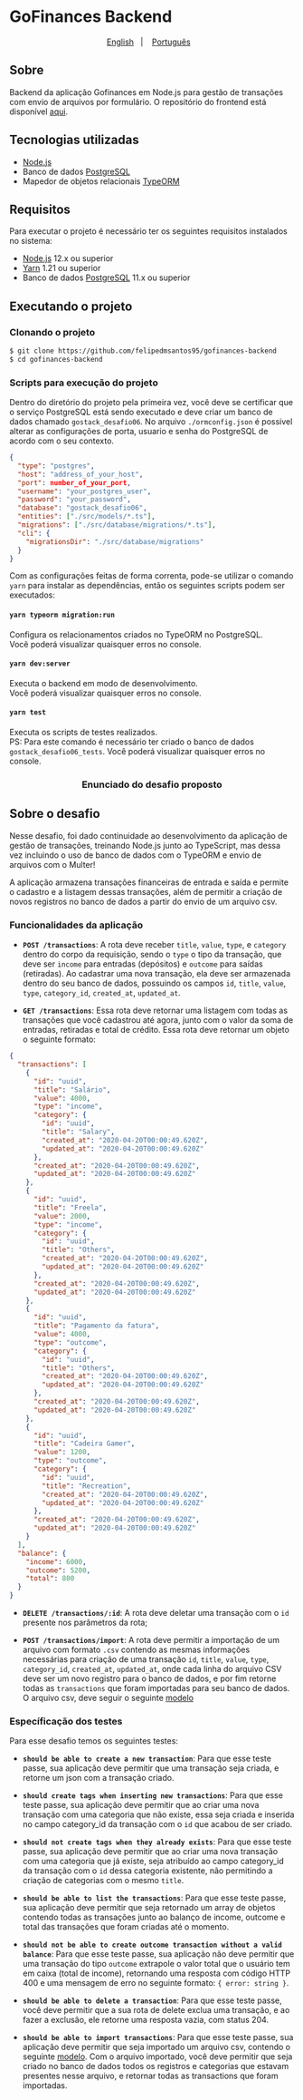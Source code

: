 # GoFinances Backend

<p align="center">
    <a href="readme_en.md">English</a>&nbsp;&nbsp;&nbsp;|&nbsp;&nbsp;&nbsp;
    <a href="readme.md">Português</a>&nbsp;&nbsp;&nbsp;
</p>

## Sobre

Backend da aplicação Gofinances em Node.js para gestão de transações com envio de arquivos por formulário. O repositório do frontend está disponível [aqui](https://github.com/felipedmsantos95/gofinances-frontend).

## Tecnologias utilizadas

- [Node.js](https://nodejs.org/en/)
- Banco de dados [PostgreSQL](https://www.postgresql.org/)
- Mapedor de objetos relacionais [TypeORM](https://typeorm.io/#/)

## Requisitos

Para executar o projeto é necessário ter os seguintes requisitos instalados no sistema:

- [Node.js](https://nodejs.org/en/) 12.x ou superior
- [Yarn](https://yarnpkg.com/) 1.21 ou superior
- Banco de dados [PostgreSQL](https://www.postgresql.org/) 11.x ou superior

## Executando o projeto

### Clonando o projeto

```bash
$ git clone https://github.com/felipedmsantos95/gofinances-backend
$ cd gofinances-backend
```

### Scripts para execução do projeto

Dentro do diretório do projeto pela primeira vez, você deve se certificar que o serviço PostgreSQL está sendo executado e deve criar um banco de dados chamado `gostack_desafio06`. No arquivo `./ormconfig.json` é possivel alterar as configurações de porta, usuario e senha do PostgreSQL de acordo com o seu contexto.

```json
{
  "type": "postgres",
  "host": "address_of_your_host",
  "port": number_of_your_port,
  "username": "your_postgres_user",
  "password": "your_password",
  "database": "gostack_desafio06",
  "entities": ["./src/models/*.ts"],
  "migrations": ["./src/database/migrations/*.ts"],
  "cli": {
    "migrationsDir": "./src/database/migrations"
  }
}
```

Com as configurações feitas de forma correnta, pode-se utilizar o comando `yarn` para instalar as dependências, então os seguintes scripts podem ser executados:

#### `yarn typeorm migration:run`

Configura os relacionamentos criados no TypeORM no PostgreSQL.<br />
Você poderá visualizar quaisquer erros no console.

#### `yarn dev:server`

Executa o backend em modo de desenvolvimento.<br />
Você poderá visualizar quaisquer erros no console.

#### `yarn test`

Executa os scripts de testes realizados.<br />
PS: Para este comando é necessário ter criado o banco de dados `gostack_desafio06_tests`. Você poderá visualizar quaisquer erros no console.


<h3 align="center">
  Enunciado do desafio proposto
</h3>



## Sobre o desafio

Nesse desafio, foi dado continuidade ao desenvolvimento da aplicação de gestão de transações, treinando Node.js junto ao TypeScript, mas dessa vez incluindo o uso de banco de dados com o TypeORM e envio de arquivos com o Multer!

A aplicação armazena transações financeiras de entrada e saída e permite o cadastro e a listagem dessas transações, além de permitir a criação de novos registros no banco de dados a partir do envio de um arquivo csv.


### Funcionalidades da aplicação


- **`POST /transactions`**: A rota deve receber `title`, `value`, `type`, e `category` dentro do corpo da requisição, sendo o `type` o tipo da transação, que deve ser `income` para entradas (depósitos) e `outcome` para saídas (retiradas). Ao cadastrar uma nova transação, ela deve ser armazenada dentro do seu banco de dados, possuindo os campos `id`, `title`, `value`, `type`, `category_id`, `created_at`, `updated_at`.


- **`GET /transactions`**: Essa rota deve retornar uma listagem com todas as transações que você cadastrou até agora, junto com o valor da soma de entradas, retiradas e total de crédito. Essa rota deve retornar um objeto o seguinte formato:

```json
{
  "transactions": [
    {
      "id": "uuid",
      "title": "Salário",
      "value": 4000,
      "type": "income",
      "category": {
        "id": "uuid",
        "title": "Salary",
        "created_at": "2020-04-20T00:00:49.620Z",
        "updated_at": "2020-04-20T00:00:49.620Z"
      },
      "created_at": "2020-04-20T00:00:49.620Z",
      "updated_at": "2020-04-20T00:00:49.620Z"
    },
    {
      "id": "uuid",
      "title": "Freela",
      "value": 2000,
      "type": "income",
      "category": {
        "id": "uuid",
        "title": "Others",
        "created_at": "2020-04-20T00:00:49.620Z",
        "updated_at": "2020-04-20T00:00:49.620Z"
      },
      "created_at": "2020-04-20T00:00:49.620Z",
      "updated_at": "2020-04-20T00:00:49.620Z"
    },
    {
      "id": "uuid",
      "title": "Pagamento da fatura",
      "value": 4000,
      "type": "outcome",
      "category": {
        "id": "uuid",
        "title": "Others",
        "created_at": "2020-04-20T00:00:49.620Z",
        "updated_at": "2020-04-20T00:00:49.620Z"
      },
      "created_at": "2020-04-20T00:00:49.620Z",
      "updated_at": "2020-04-20T00:00:49.620Z"
    },
    {
      "id": "uuid",
      "title": "Cadeira Gamer",
      "value": 1200,
      "type": "outcome",
      "category": {
        "id": "uuid",
        "title": "Recreation",
        "created_at": "2020-04-20T00:00:49.620Z",
        "updated_at": "2020-04-20T00:00:49.620Z"
      },
      "created_at": "2020-04-20T00:00:49.620Z",
      "updated_at": "2020-04-20T00:00:49.620Z"
    }
  ],
  "balance": {
    "income": 6000,
    "outcome": 5200,
    "total": 800
  }
}
```

- **`DELETE /transactions/:id`**: A rota deve deletar uma transação com o `id` presente nos parâmetros da rota;

* **`POST /transactions/import`**: A rota deve permitir a importação de um arquivo com formato `.csv` contendo as mesmas informações necessárias para criação de uma transação `id`, `title`, `value`, `type`, `category_id`, `created_at`, `updated_at`, onde cada linha do arquivo CSV deve ser um novo registro para o banco de dados, e por fim retorne todas as `transactions` que foram importadas para seu banco de dados. O arquivo csv, deve seguir o seguinte [modelo](./assets/file.csv)


### Específicação dos testes

Para esse desafio temos os seguintes testes:

- **`should be able to create a new transaction`**: Para que esse teste passe, sua aplicação deve permitir que uma transação seja criada, e retorne um json com a transação criado.

* **`should create tags when inserting new transactions`**: Para que esse teste passe, sua aplicação deve permitir que ao criar uma nova transação com uma categoria que não existe, essa seja criada e inserida no campo category_id da transação com o `id` que acabou de ser criado.

- **`should not create tags when they already exists`**: Para que esse teste passe, sua aplicação deve permitir que ao criar uma nova transação com uma categoria que já existe, seja atribuído ao campo category_id da transação com o `id` dessa categoria existente, não permitindo a criação de categorias com o mesmo `title`.

* **`should be able to list the transactions`**: Para que esse teste passe, sua aplicação deve permitir que seja retornado um array de objetos contendo todas as transações junto ao balanço de income, outcome e total das transações que foram criadas até o momento.

- **`should not be able to create outcome transaction without a valid balance`**: Para que esse teste passe, sua aplicação não deve permitir que uma transação do tipo `outcome` extrapole o valor total que o usuário tem em caixa (total de income), retornando uma resposta com código HTTP 400 e uma mensagem de erro no seguinte formato: `{ error: string }`.

* **`should be able to delete a transaction`**: Para que esse teste passe, você deve permitir que a sua rota de delete exclua uma transação, e ao fazer a exclusão, ele retorne uma resposta vazia, com status 204.

- **`should be able to import transactions`**: Para que esse teste passe, sua aplicação deve permitir que seja importado um arquivo csv, contendo o seguinte [modelo](./assets/file.csv). Com o arquivo importado, você deve permitir que seja criado no banco de dados todos os registros e categorias que estavam presentes nesse arquivo, e retornar todas as transactions que foram importadas.
